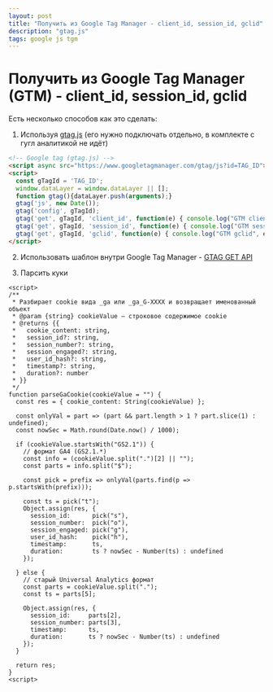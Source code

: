 ```yaml
---
layout: post
title: "Получить из Google Tag Manager - client_id, session_id, gclid"
description: "gtag.js"
tags: google js tgm
---
```


# Получить из Google Tag Manager (GTM) - client_id, session_id, gclid

Есть несколько способов как это сделать:

1. Используя [gtag.js](https://developers.google.com/tag-platform/gtagjs) (его нужно подключать отдельно, в комплекте с гугл аналитикой не идёт)
```html
<!-- Google tag (gtag.js) -->
<script async src="https://www.googletagmanager.com/gtag/js?id=TAG_ID"></script>
<script>
  const gTagId = 'TAG_ID';
  window.dataLayer = window.dataLayer || [];
  function gtag(){dataLayer.push(arguments);}
  gtag('js', new Date());
  gtag('config', gTagId);
  gtag('get', gTagId, 'client_id', function(e) { console.log("GTM client_id", e); });
  gtag('get', gTagId, 'session_id', function(e) { console.log("GTM session_id", e); });
  gtag('get', gTagId, 'gclid', function(e) { console.log("GTM gclid", e); });
</script>
```

2. Использовать шаблон внутри Google Tag Manager - [GTAG GET API](https://www.simoahava.com/custom-templates/gtag-get-api/)

3. Парсить куки
```
<script>
/**
 * Разбирает cookie вида _ga или _ga_G-XXXX и возвращает именованный объект
 * @param {string} cookieValue – строковое содержимое cookie
 * @returns {{
 *   cookie_content: string,
 *   session_id?: string,
 *   session_number?: string,
 *   session_engaged?: string,
 *   user_id_hash?: string,
 *   timestamp?: string,
 *   duration?: number
 * }}
 */
function parseGaCookie(cookieValue = "") {
  const res = { cookie_content: String(cookieValue) };

  const onlyVal = part => (part && part.length > 1 ? part.slice(1) : undefined);
  const nowSec = Math.round(Date.now() / 1000);

  if (cookieValue.startsWith("GS2.1")) {
    // формат GA4 (GS2.1.*)
    const info = (cookieValue.split(".")[2] || "");
    const parts = info.split("$");

    const pick = prefix => onlyVal(parts.find(p => p.startsWith(prefix)));

    const ts = pick("t");
    Object.assign(res, {
      session_id:      pick("s"),
      session_number:  pick("o"),
      session_engaged: pick("g"),
      user_id_hash:    pick("h"),
      timestamp:       ts,
      duration:        ts ? nowSec - Number(ts) : undefined
    });

  } else {
    // старый Universal Analytics формат
    const parts = cookieValue.split(".");
    const ts = parts[5];

    Object.assign(res, {
      session_id:     parts[2],
      session_number: parts[3],
      timestamp:      ts,
      duration:       ts ? nowSec - Number(ts) : undefined
    });
  }

  return res;
}
<script>
```